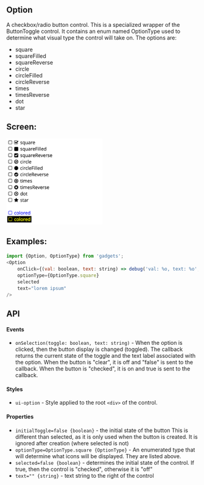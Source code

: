 <a name="module_Option"></a>

## Option
A checkbox/radio button control.  This is a specialized wrapper of the
ButtonToggle control.  It contains an enum named OptionType used to
determine what visual type the control will take on.  The options are:

- square
- squareFilled
- squareReverse
- circle
- circleFilled
- circleReverse
- times
- timesReverse
- dot
- star

## Screen:
<img src="https://github.com/jmquigley/gadgets/blob/master/images/option.png" width="50%" />

## Examples:

```javascript
import {Option, OptionType} from 'gadgets';
<Option
    onClick={(val: boolean, text: string) => debug('val: %o, text: %o', val, text)}
    optionType={OptionType.square}
    selected
    text="lorem ipsum"
/>
```

## API
#### Events
- `onSelection(toggle: boolean, text: string)` - When the option is clicked, then
the button display is changed (toggled).  The callback returns the current state of
the toggle and the text label associated with the option.  When the button is "clear",
it is off and "false" is sent to the callback.  When the button is "checked", it is
on and true is sent to the callback.

#### Styles
- `ui-option` - Style applied to the root `<div>` of the control.

#### Properties
- `initialToggle=false {boolean}` - the initial state of the button
This is different than selected, as it is only used when the button
is created.  It is ignored after creation (where selected is not)
- `optionType=OptionType.square {OptionType}` - An enumerated type that will
determine what icons will be displayed.  They are listed above.
- `selected=false {boolean}` - determines the initial state of the
control.  If true, then the control is "checked", otherwise it is "off"
- `text="" {string}` - text string to the right of the control

